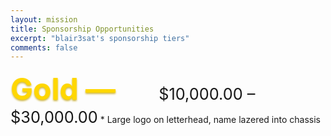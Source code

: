 ```yaml
---
layout: mission
title: Sponsorship Opportunities
excerpt: "blair3sat's sponsorship tiers"
comments: false
---
```



<div style="font-size:36pt;color:Gold;display:inline;text-shadow:0px 2px 3px #CFB53B;font-weight:bold;">Gold — </div><pre style="display:inline;">      </pre><div style="font-size:19pt;display:inline;">  $10,000.00 – $30,000.00</div>
* Large logo on letterhead, name lazered into chassis
